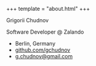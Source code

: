 +++
template = "about.html"
+++

Grigorii Chudnov

Software Developer @ Zalando

- Berlin, Germany
- [github.com/gchudnov](https://github.com/gchudnov)
- [g.chudnov@gmail.com](mailto:g.chudnov@gmail.com)
